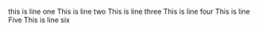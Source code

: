 this is line one
This is line two
This is line three
This is line four
This is line Five 
This is line six